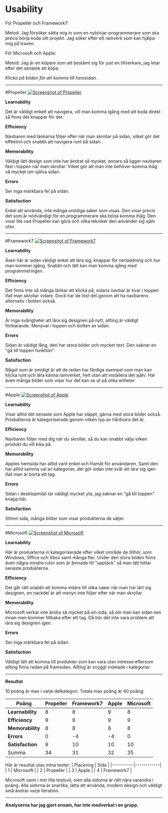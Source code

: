 Usability
==============================================

För Propeller och Framework7:

Metod: Jag försöker sätta mig in som en nybörjar-programmerare som ska precis börja koda sitt projekt. Jag söker efter ett ramverk som kan hjälpa mig på traven.

För Microsoft och Apple:

Metod: Jag är en köpare som att bestämt sig för just en tillverkare, jag letar efter det senaste att köpa.

*Klicka på bilden för att komma till hemsidan.*

***

#Propeller
[![Screenshot of Propeller][propeller]](http://propeller.in/)

**Learnability**

Det är väldigt enkelt att navigera, vill man komma igång med att koda direkt så finns det knappar för det. 

**Efficiency**

Navbaren med länkarna följer efter när man skrollar på sidan, vilket gör det effektivt och snabbt att navigera runt på sidan.

**Memorability**

Väldigt lätt design som inte har ändrat så mycket, annars så ligger navbaren fäst i toppen när man skrollar. Vilket gör att man inte behöver komma ihåg så mycket om själva sidan.

**Errors**

Ser inga märkbara fel på sidan.

**Satisfaction**

Enkel att använda, inte många onödiga saker som visas. Den visar precis det som är nödvändigt för en programmerare ska börja komma ihåg. Den visar lite vad Propeller kan göra och vilka tekniker den använder sig själv utav.

***
#Framework7
[![Screenshot of Framework7][framework7]](https://framework7.io/)

**Learnability**

Även här är sidan väldigt enkel att lära sig, knappar för nerladdning och hur man kommer igång. Snabbt och lätt kan man komma igång med programmeringen.

**Efficiency**

Det finns inte så många länkar att klicka på, sidans navbar är kvar i toppen ifall man skrollar vidare. Dock har de löst det genom att ha navbarens alternativ i botten också.

**Memorability**

Är inga svårigheter att lära sig designen på nytt, allting är väldigt förklarande. Menyval i toppen och botten av sidan.

**Errors**

Sidan är väldigt lång, den har stora bilder och mycket text. Den saknar en "gå till toppen funktion".

**Satisfaction**

Något som är smidigt är att de redan har färdiga exempel som man kan klicka runt och lära känna ramverket, helt utan att installera det själv. Har även många bilder som visar hur det kan se ut på olika enheter.

***
#Apple
[![Screenshot of Apple][apple]](https://www.apple.com/se/)

**Learnability**

Visar alltid det senaste som Apple har släppt, gärna med stora bilder också. Produkterna är kategoriserade genom vilken typ av hårdvara det är.

**Efficiency**

Navbaren följer med dig när du skrollar, så du kan snabbt välja vilken produkt du vill kika på.

**Memorability**

Apples hemsida har alltid varit enkel och framåt för användaren. Samt den har alltid samma val av kategorier, det gör sidan inte svår att lära sig igen ifall man är borta ett tag.

**Errors**

Sidan i desktopmiljö tar väldigt mycket yta, jag saknar en "gå till toppen" knapp här.

**Satisfaction**

Stilren sida, många bilder som visar produkterna de säljer.


***
#Microsoft
[![Screenshot of Microsoft][microsoft]](https://www.microsoft.com/sv-se/)

**Learnability**

Här är produkterna in kategoriserade efter vilket område de tillhör, som Windows, Office och Xbox samt många fler. Under den stora bilden finns även några mindre rutor som är ämnade till ”upptäck” så man lätt hittar senaste produkterna.

**Efficiency**

Det går rätt snabbt att komma vidare till olika saker när man har lärt sig designen, en nackdel är att menyn inte följer efter när man skrollar.

**Memorability**

Microsoft verkar inte ändra så mycket på sin sida, så om man kan sidan sen innan men kommer tillbaka efter ett tag. Då bör det inte vara problem att lära sig designen igen.

**Errors**

Ser inga märkbara fel på sidan.

**Satisfaction**

Väldigt lätt att komma till produkter som kan vara utav intresse eftersom allting finns redan på framsidan. Allting är snyggt indelade i kategorier.

***

**Resultat**

10 poäng är max i varje delkategori. Totala max poäng är 40 poäng.

| Poäng            | Propeller | Framework7 | Apple | Microsoft |
|------------------|-----------|------------|-------|-----------|
| **Learnability** | 8         | 8          | 9     | 8         |
| **Efficiency**   | 9         | 9          | 9     | 9         |
| **Memorability** | 8         | 8          | 8     | 8         |
| **Errors**       | 0         | -4         | -4    | 0         |
| **Satisfaction** | 9         | 10         | 10    | 10        |
| Summa            | 34        | 31         | 32    | 35        |

Här är resultat utav mina tester:
| Placering | Sida       |
|-----------|------------|
| 1         | Microsoft  |
| 2         | Propeller  |
| 3         | Apple      |
| 4         | Framework7 |

Microsoft vann i min lilla testsvit, men alla sidorna är rätt nära varandra i poäng. Alla sidorna är snarlika, lätta att använda, modern design och väldigt små ändrar varje iteration.

***
**Analyserna har jag gjort ensam, har inte medverkat i en grupp.**

[propeller]: img/analysis/propeller.png
[apple]: img/analysis/apple.png
[microsoft]: img/analysis/microsoft.png
[framework7]: img/analysis/framework7.png
